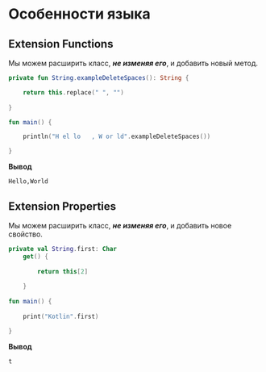 # Особенности языка

## Extension Functions 
Мы можем расширить класс, ***не изменяя его***, и добавить новый метод.

```kotlin
private fun String.exampleDeleteSpaces(): String {

    return this.replace(" ", "")
    
}

fun main() {

    println("H el lo   , W or ld".exampleDeleteSpaces()) 

} 
```
**Вывод**
```
Hello,World
```

##
##

## Extension Properties
Мы можем расширить класс, ***не изменяя его***, и добавить новое свойство.

```kotlin
private val String.first: Char
    get() {
        
        return this[2]
        
    }
        
fun main() {
        
    print("Kotlin".first)

} 
```
**Вывод**
```
t
```
